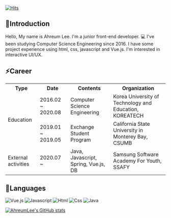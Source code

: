 [![Hits](https://hits.seeyoufarm.com/api/count/incr/badge.svg?url=https%3A%2F%2Fgithub.com%2Flahreum&count_bg=%2379C83D&title_bg=%23555555&icon=&icon_color=%23E7E7E7&title=hits&edge_flat=false)](https://hits.seeyoufarm.com)

## 🌱Introduction 
Hello, My name is Ahreum Lee. I'm a junior front-end developer. 💻
I've been studying Computer Science Engineering since 2016. I have some project experience using html, css, javascript and Vue.js.
I'm interested in interactive UI/UX.


<!--
**lahreum/lahreum** is a ✨ _special_ ✨ repository because its `README.md` (this file) appears on your GitHub profile.

Here are some ideas to get you started:

- 🔭 I’m currently working on ...
- 🌱 I’m currently learning ...
- 👯 I’m looking to collaborate on ...
- 🤔 I’m looking for help with ...
- 💬 Ask me about ...
- 📫 How to reach me: ...
- 😄 Pronouns: ...
- ⚡ Fun fact: ...
-->

## ⚡Career

<table>
  <tr>
    <th>Type</th>
    <th>Date</th>
    <th>Contents</th>
    <th>Organization</th>
  </<tr>
  <tr>
    <td rowspan="2">Education</td>
    <td>2016.02 ~ 2020.08</td>
    <td>Computer Science Engineering</td>
    <td>Korea University of Technology and Education, KOREATECH</td>
  </tr>
  <tr>
    <td>2019.01 ~ 2019.05</td>
    <td>Exchange Student Program</td>
    <td>California State University in Monterey Bay, CSUMB</td>
  </tr>
  <tr>
    <td>External activities</td>
    <td>2020.07 ~</td>
    <td>Java, Javascript, Spring, Vue.js, DB</td>
    <td>Samsung Software Academy For Youth, SSAFY</td>
  </tr>
</table>

## 💬Languages
![Vue.js](https://img.shields.io/badge/-Vue.js-orange)
![Javascript](https://img.shields.io/badge/-Javascript-yellow)
![Html](https://img.shields.io/badge/-Html-green)
![Css](https://img.shields.io/badge/-Css-blue)
![Java](https://img.shields.io/badge/-Java-lightgrey)


[![AhreumLee's GitHub stats](https://github-readme-stats.vercel.app/api?username=lahreum)](https://github.com/anuraghazra/github-readme-stats)



